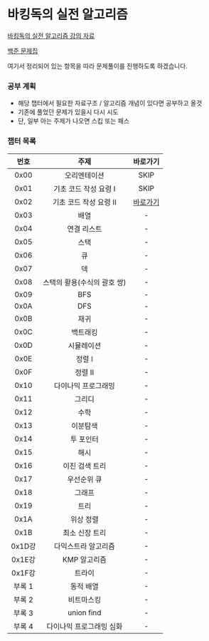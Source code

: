 # 바킹독의 실전 알고리즘 

[바킹독의 실전 알고리즘 강의 자료](https://github.com/encrypted-def/basic-algo-lecture)

[백준 문제집](https://www.acmicpc.net/workbook/by/BaaaaaaaaaaarkingDog)

여기서 정리되어 있는 항목을 따라 문제풀이를 진행하도록 하겠습니다.

### 공부 계획

* 해당 챕터에서 필요한 자료구조 / 알고리즘 개념이 있다면 공부하고 올것
* 기존에 풀었던 문제가 있을시 다시 시도
* 단, 일부 아는 주제가 나오면 스킵 또는 패스

### 챕터 목록
|  번호   |        주제        |                      바로가기                      |
|:-----:|:----------------:|:----------------------------------------------:|
| 0x00  |      오리엔테이션      |                      SKIP                      |
| 0x01  |  기초 코드 작성 요령 I   |                      SKIP                      |
| 0x02  |  기초 코드 작성 요령 II  | [바로가기](chap2-basic-code-write-tip-2/README.md) |
| 0x03  |        배열        |                       -                        |
| 0x04  |      연결 리스트      |                       -                        |
| 0x05  |        스택        |                       -                        |
| 0x06  |        큐         |                       -                        |
| 0x07  |        덱         |                       -                        |
| 0x08  | 스택의 활용(수식의 괄호 쌍) |                       -                        |
| 0x09  |       BFS        |                       -                        |
| 0x0A  |       DFS        |                       -                        |
| 0x0B  |        재귀        |                       -                        |
| 0x0C  |       백트래킹       |                       -                        |
| 0x0D  |      시뮬레이션       |                       -                        |
| 0x0E  |       정렬 I       |                       -                        |
| 0x0F  |      정렬 II       |                       -                        |
| 0x10  |    다이나믹 프로그래밍    |                       -                        |
| 0x11  |       그리디        |                       -                        |
| 0x12  |        수학        |                       -                        |
| 0x13  |       이분탐색       |                       -                        |
| 0x14  |      투 포인터       |                       -                        |
| 0x15  |        해시        |                       -                        |
| 0x16  |     이진 검색 트리     |                       -                        |
| 0x17  |      우선순위 큐      |                       -                        |
| 0x18  |       그래프        |                       -                        |
| 0x19  |        트리        |                       -                        |
| 0x1A  |      위상 정렬       |                       -                        |
| 0x1B  |     최소 신장 트리     |                       -                        |
| 0x1D강 |    다익스트라 알고리즘    |                       -                        |
| 0x1E강 |     KMP 알고리즘     |                       -                        | 
| 0x1F강 |       트라이        |                       -                        |
| 부록 1  |      동적 배열       |                       -                        |
| 부록 2  |      비트마스킹       |                       -                        |
| 부록 3  |    union find    |                       -                        |
| 부록 4  |  다이나믹 프로그래밍 심화   |                       -                        |
